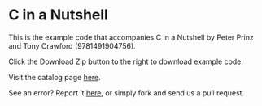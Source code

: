 C in a Nutshell
==========

This is the example code that accompanies C in a Nutshell by Peter Prinz and Tony Crawford (9781491904756). 

Click the Download Zip button to the right to download example code.

Visit the catalog page [here](http://shop.oreilly.com/product/0636920033844.do).

See an error? Report it [here](http://oreilly.com/catalog/errata.csp?isbn=0636920033844), or simply fork and send us a pull request.
